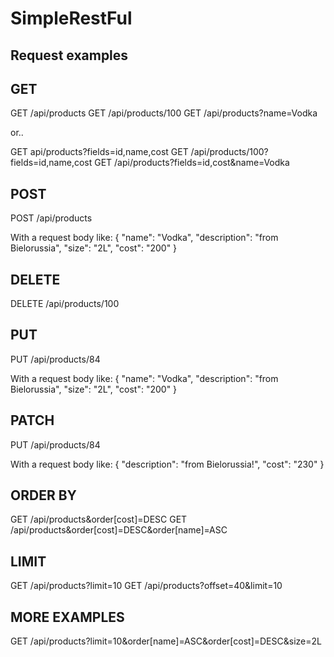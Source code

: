 # SimpleRestFul

## Request examples

## GET <READ>

GET /api/products
GET /api/products/100
GET /api/products?name=Vodka

or..

GET api/products?fields=id,name,cost
GET /api/products/100?fields=id,name,cost
GET /api/products?fields=id,cost&name=Vodka

## POST <CREATE>

POST /api/products

With a request body like:
{
    "name": "Vodka",
    "description": "from Bielorussia",
    "size": "2L",
    "cost": "200"
}

## DELETE

DELETE /api/products/100

## PUT  <UPDATE>

PUT /api/products/84

With a request body like:
{
    "name": "Vodka",
    "description": "from Bielorussia",
    "size": "2L",
    "cost": "200"
}

## PATCH <PARTIAL UPDATE>

PUT /api/products/84

With a request body like:
{
    "description": "from Bielorussia!",
    "cost": "230"
}

## ORDER BY

GET /api/products&order[cost]=DESC
GET /api/products&order[cost]=DESC&order[name]=ASC

## LIMIT

GET /api/products?limit=10
GET /api/products?offset=40&limit=10

## MORE EXAMPLES

GET /api/products?limit=10&order[name]=ASC&order[cost]=DESC&size=2L